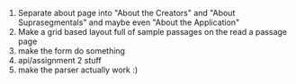 1. Separate about page into "About the Creators" and "About Suprasegmentals" and maybe even "About the Application"
1. Make a grid based layout full of sample passages on the read a passage page
1. make the form do something
1. api/assignment 2 stuff
1. make the parser actually work :)